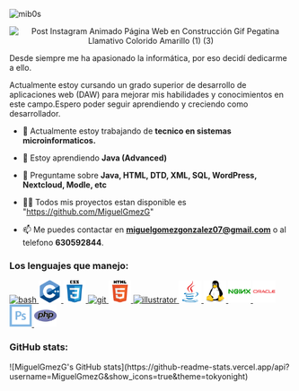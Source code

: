 <div align="center">

<p align="left"> <img src="https://komarev.com/ghpvc/?username=mib0s&label=Profile%20views&color=0e75b6&style=flat" alt="mib0s" /> </p>
  
![Post Instagram Animado Página Web en Construcción Gif Pegatina Llamativo Colorido Amarillo (1) (3)](https://user-images.githubusercontent.com/131865448/234553791-26bb0a6e-47ac-4605-98a6-fb937dfa87ca.gif)

</div>
<p>Desde siempre me ha apasionado la informática, por eso decidí dedicarme a ello.</p>
<p>Actualmente estoy cursando un grado superior de desarrollo de aplicaciones web (DAW) para mejorar mis habilidades y conocimientos en este campo.Espero poder seguir aprendiendo y creciendo como desarrollador.</p>

- 🔭 Actualmente estoy trabajando de **tecnico en sistemas microinformaticos.**

- 🌱 Estoy aprendiendo **Java (Advanced)**

- 💬 Preguntame sobre **Java, HTML, DTD, XML, SQL, WordPress, Nextcloud, Modle, etc**

- 👨‍💻 Todos mis proyectos estan disponible es "https://github.com/MiguelGmezG"

- 📫 Me puedes contactar en **miguelgomezgonzalez07@gmail.com** o al telefono **630592844**.

<p align="left">
</p>

<h3 align="left">Los lenguajes que manejo:</h3>
<p align="left">  <a href="https://www.gnu.org/software/bash/" target="_blank" rel="noreferrer"> <img src="https://www.vectorlogo.zone/logos/gnu_bash/gnu_bash-icon.svg" alt="bash" width="40" height="40"/> </a> <a href="https://www.w3schools.com/cpp/" target="_blank" rel="noreferrer"> <img src="https://raw.githubusercontent.com/devicons/devicon/master/icons/cplusplus/cplusplus-original.svg" alt="cplusplus" width="40" height="40"/> </a> <a href="https://www.w3schools.com/css/" target="_blank" rel="noreferrer"> <img src="https://raw.githubusercontent.com/devicons/devicon/master/icons/css3/css3-original-wordmark.svg" alt="css3" width="40" height="40"/> </a> <a href="https://git-scm.com/" target="_blank" rel="noreferrer"> <img src="https://www.vectorlogo.zone/logos/git-scm/git-scm-icon.svg" alt="git" width="40" height="40"/> </a> <a href="https://www.w3.org/html/" target="_blank" rel="noreferrer"> <img src="https://raw.githubusercontent.com/devicons/devicon/master/icons/html5/html5-original-wordmark.svg" alt="html5" width="40" height="40"/> </a> <a href="https://www.adobe.com/in/products/illustrator.html" target="_blank" rel="noreferrer"> <img src="https://www.vectorlogo.zone/logos/adobe_illustrator/adobe_illustrator-icon.svg" alt="illustrator" width="40" height="40"/> </a> <a href="https://www.java.com" target="_blank" rel="noreferrer"> <img src="https://raw.githubusercontent.com/devicons/devicon/master/icons/java/java-original.svg" alt="java" width="40" height="40"/> </a> <a href="https://www.linux.org/" target="_blank" rel="noreferrer"> <img src="https://raw.githubusercontent.com/devicons/devicon/master/icons/linux/linux-original.svg" alt="linux" width="40" height="40"/> </a> <a href="https://www.nginx.com" target="_blank" rel="noreferrer"> <img src="https://raw.githubusercontent.com/devicons/devicon/master/icons/nginx/nginx-original.svg" alt="nginx" width="40" height="40"/> </a> <a href="https://www.oracle.com/" target="_blank" rel="noreferrer"> <img src="https://raw.githubusercontent.com/devicons/devicon/master/icons/oracle/oracle-original.svg" alt="oracle" width="40" height="40"/> </a> <a href="https://www.photoshop.com/en" target="_blank" rel="noreferrer"> <img src="https://raw.githubusercontent.com/devicons/devicon/master/icons/photoshop/photoshop-line.svg" alt="photoshop" width="40" height="40"/> </a> <a href="https://www.php.net" target="_blank" rel="noreferrer"> <img src="https://raw.githubusercontent.com/devicons/devicon/master/icons/php/php-original.svg" alt="php" width="40" height="40"/> </a> <a href="https://www.typescriptlang.org/" target="_blank" rel="noreferrer"></a> </p>

<h3 align="left">GitHub stats:</h3>
![MiguelGmezG's GitHub stats](https://github-readme-stats.vercel.app/api?username=MiguelGmezG&show_icons=true&theme=tokyonight)
